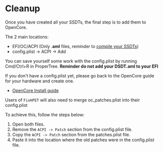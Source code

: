 # Cleanup

Once you have created all your SSDTs, the final step is to add them to OpenCore.

The 2 main locations:

* EFI/OC/ACPI (Only .**aml** files, reminder to [compile your SSDTs](/Manual/compile.md))
* config.plist -> ACPI -> Add

You can save yourself some work with the config.plist by running Cmd/Ctrl+R in ProperTree. **Reminder do not add your DSDT.aml to your EFI**

If you don't have a config.plist yet, please go back to the OpenCore guide for your hardware and create one.

* [OpenCore Install guide](https://dortania.github.io/OpenCore-Install-Guide/)

Users of `FixHPET` will also need to merge oc_patches.plist into their config.plist

To achieve this, follow the steps below:

1. Open both files.
2. Remove the `ACPI -> Patch` section from the config.plist file.
3. Copy the `ACPI -> Patch` section from the patches.plist file.
4. Paste it into the location where the old patches were in the config.plist file.

